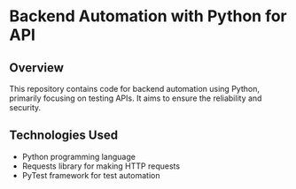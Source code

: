 # Backend Automation with Python for API

## Overview
This repository contains code for backend automation using Python, primarily focusing on testing APIs. It aims to ensure the reliability and security.

## Technologies Used
- Python programming language
- Requests library for making HTTP requests
- PyTest framework for test automation
